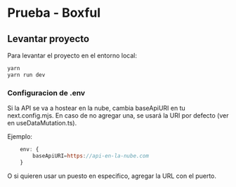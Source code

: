 # Prueba - Boxful

## Levantar proyecto

Para levantar el proyecto en el entorno local:

```bash
yarn
yarn run dev
```

### Configuracion de .env

Si la API se va a hostear en la nube, cambia baseApiURI en tu next.config.mjs. En caso de no agregar una, se usará la URI por defecto (ver en useDataMutation.ts).

Ejemplo:

```javascript
    env: {
        baseApiURI=https://api-en-la-nube.com
    }
```

O si quieren usar un puesto en especifico, agregar la URL con el puerto.


